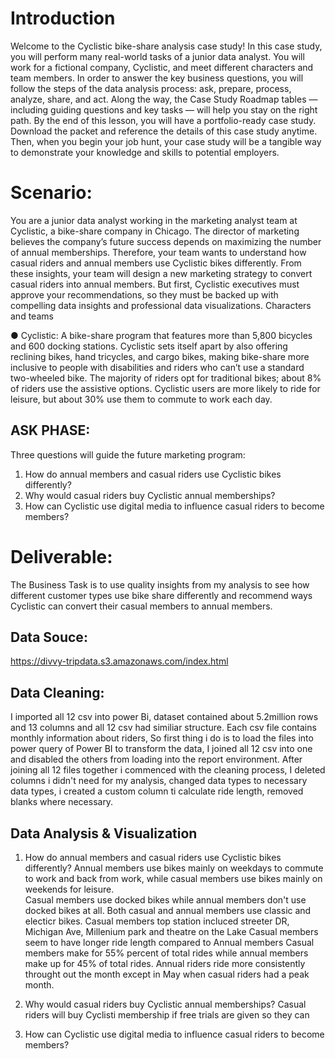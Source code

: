 # Introduction
Welcome to the Cyclistic bike-share analysis case study! In this case study, you will perform many real-world tasks of a junior data analyst. You will work for a fictional company, Cyclistic, and meet different characters and team members. In order to answer the key business questions, you will follow the steps of the data analysis process: ask, prepare, process, analyze, share, and act. Along the way, the Case Study Roadmap tables — including guiding questions and key tasks — will help you stay on the right path.
By the end of this lesson, you will have a portfolio-ready case study. Download the packet and reference the details of this case study anytime. Then, when you begin your job hunt, your case study will be a tangible way to demonstrate your knowledge and skills to potential employers.
 
# Scenario: 
You are a junior data analyst working in the marketing analyst team at Cyclistic, a bike-share company in Chicago. The director of marketing believes the company’s future success depends on maximizing the number of annual memberships. Therefore, your team wants to understand how casual riders and annual members use Cyclistic bikes differently. From these insights, your team will design a new marketing strategy to convert casual riders into annual members. But first, Cyclistic executives must approve your recommendations, so they must be backed up with compelling data insights and professional data visualizations.
Characters and teams


● Cyclistic: A bike-share program that features more than 5,800 bicycles and 600 docking stations. Cyclistic sets itself apart by also offering reclining bikes, hand tricycles, and cargo bikes, making bike-share more inclusive to people with disabilities and riders who can’t use a standard two-wheeled bike. The majority of riders opt for traditional bikes; about 8% of riders use the assistive options. Cyclistic users are more likely to ride for leisure, but about 30% use them to commute to work each day.

## ASK PHASE: 
  Three questions will guide the future marketing program:
1. How do annual members and casual riders use Cyclistic bikes differently?
2. Why would casual riders buy Cyclistic annual memberships?
3. How can Cyclistic use digital media to influence casual riders to become members?


# Deliverable:
The Business Task is to use quality insights from my analysis to see how different customer types use bike share differently and recommend ways  Cyclistic can convert their casual members to annual members. 

## Data Souce:
https://divvy-tripdata.s3.amazonaws.com/index.html

## Data Cleaning:
  I imported all 12 csv into power Bi, dataset contained about 5.2million rows and 13 columns and all 12 csv had similiar structure. 
Each csv file contains monthly information about riders, So first thing i do is to load the files into power query of Power BI to transform the data, I joined all 12 csv into one and disabled the others from loading into the report environment.
After joining all 12 files together i commenced with the cleaning process, I deleted columns i didn't need for my analysis, changed data types to necessary data types,  i created a custom column ti calculate ride length, removed blanks where necessary. 


## Data Analysis & Visualization

1. How do annual members and casual riders use Cyclistic bikes differently?
   Annual members use bikes mainly on weekdays to commute to work and back from work,  while casual members use bikes mainly on weekends for leisure.  
   Casual members use docked bikes while annual members don't use docked bikes at all. Both casual and annual members use classic and electicr bikes. 
   Casual members top station incluced streeter DR, Michigan Ave, Millenium park and theatre on the Lake
   Casual members seem to have longer ride length compared to Annual members 
   Casual members make for 55% percent of total rides while annual members make up for 45% of total rides.
   Annual riders ride more consistently throught out the month except in May when casual riders had a peak month.
   
2. Why would casual riders buy Cyclistic annual memberships?
  Casual riders will buy Cyclisti membership if free trials are given so they can 
3. How can Cyclistic use digital media to influence casual riders to become members?
